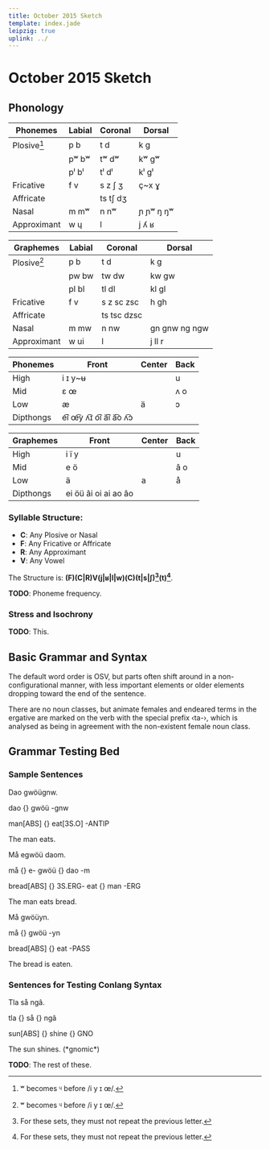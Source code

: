 ```yaml
---
title: October 2015 Sketch
template: index.jade
leipzig: true
uplink: ../
---
```

<script src="index.js"></script>

# October 2015 Sketch
<!--{#top.center}-->

## Phonology

<div class="flex-parent">
<div class="flex-child">

|Phonemes                        |Labial|Coronal |Dorsal   |
|--------------------------------|------|--------|---------|
|Plosive[^1]<!--{td:rowspan=3}-->|p b   |t d     |k g      |
|<!--{.hidden}-->                |pʷ bʷ |tʷ dʷ   |kʷ gʷ    |
|<!--{.hidden}-->                |pˡ bˡ |tˡ dˡ   |kˡ gˡ    |
|Fricative                       |f v   |s z ʃ ʒ |ç~x ɣ    |
|Affricate                       |      |ts tʃ dʒ|         |
|Nasal                           |m mʷ  |n nʷ    |ɲ ɲʷ ŋ ŋʷ|
|Approximant                     |w ɥ   |l       |j ʎ ʁ    |
<!--{table:.tb-center.row-headers}-->
</div>
<div class="flex-child">

|Graphemes                       |Labial|Coronal    |Dorsal       |
|--------------------------------|------|-----------|-------------|
|Plosive[^1]<!--{td:rowspan=3}-->|p b   |t d        |k g          |
|<!--{.hidden}-->                |pw bw |tw dw      |kw gw        |
|<!--{.hidden}-->                |pl bl |tl dl      |kl gl        |
|Fricative                       |f v   |s z sc zsc |h gh         |
|Affricate                       |      |ts tsc dzsc|             |
|Nasal                           |m mw  |n nw       |gn gnw ng ngw|
|Approximant                     |w ui  |l          |j ll r       |
<!--{table:.tb-center.row-headers}-->
</div>
</div>

[^1]: ʷ becomes ᶣ before /i y ɪ œ/.

<div class="flex-parent">
<div class="flex-child">

|Phonemes|Front                    |Center          |Back|
|--------|-------------------------|----------------|----|
|High    |i ɪ y~ʉ<!--{colspan=2}-->|<!--{.hidden}-->|u   |
|Mid     |ɛ œ                      |                |ʌ o |
|Low     |æ                        |ä               |ɔ   |
|Dipthongs|e͡i œ͡y ʌ͡ɪ o͡i ä͡i ä͡o ʌ͡ɔ<!--{colspan=3}-->|<!--{.hidden}-->|<!--{.hidden}-->|
<!--{table:.tb-center.row-headers}-->
</div>
<div class="flex-child">

|Graphemes|Front                  |Center          |Back|
|---------|-----------------------|----------------|----|
|High     |i ï y<!--{colspan=2}-->|<!--{.hidden}-->|u   |
|Mid      |e ö                    |                |â o |
|Low      |ä                      |a               |å   |
|Dipthongs|ei öü âi oi ai ao âo<!--{colspan=3}-->|<!--{.hidden}-->|<!--{.hidden}-->|
<!--{table:.tb-center.row-headers}-->
</div>
</div>

### Syllable Structure:

- __C__: Any Plosive or Nasal
- __F__: Any Fricative or Affricate
- __R__: Any Approximant
- __V__: Any Vowel

The Structure is: __(F)(C|R)V(j|ʁ|l|w)(C)(t|s|ʃ)[^2]\(t)[^2]__.

[^2]: For these sets, they must not repeat the previous letter.

__TODO__: Phoneme frequency.

### Stress and Isochrony

__TODO__: This.

## Basic Grammar and Syntax

The default word order is OSV, but parts often shift around in a non-configurational manner, with less important elements or older elements dropping toward the end of the sentence.

There are no noun classes, but animate females and endeared terms in the ergative are marked on the verb with the special prefix &lsaquo;ta-&rsaquo;, which is analysed as being in agreement with the non-existent female noun class.

## Grammar Testing Bed

### Sample Sentences

<div data-gloss>
  <p>Dao gwöügnw.</p>
  <p>dao {} gwöü -gnw</p>
  <p>man[ABS] {} eat[3S.O] -ANTIP</p>
  <p>The man eats.</p>
</div>
<div data-gloss>
  <p>Må egwöü daom.</p>
  <p>må {} e- gwöü {} dao -m</p>
  <p>bread[ABS] {} 3S.ERG- eat {} man -ERG</p>
  <p>The man eats bread.</p>
</div>
<div data-gloss>
  <p>Må gwöüyn.</p>
  <p>må {} gwöü -yn</p>
  <p>bread[ABS] {} eat -PASS</p>
  <p>The bread is eaten.</p>
</div>

### Sentences for Testing Conlang Syntax

<div data-gloss>
  <p>Tla så ngâ.</p>
  <p>tla {} så {} ngâ</p>
  <p>sun[ABS] {} shine {} GNO</p>
  <p>The sun shines. (*gnomic*)</p>
</div>

__TODO__: The rest of these.
